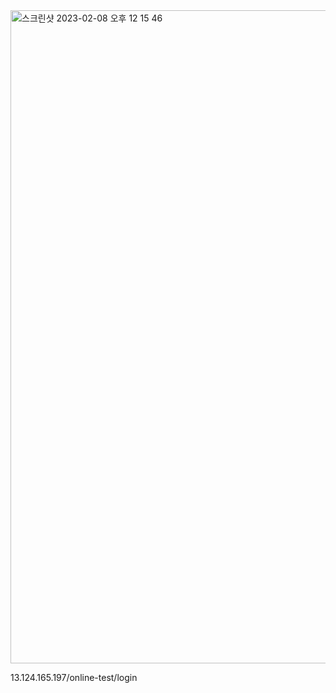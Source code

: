 <img width="1045" alt="스크린샷 2023-02-08 오후 12 15 46" src="https://user-images.githubusercontent.com/116697675/218393586-c37c013b-666b-495a-8041-7352a1169bfb.png">


13.124.165.197/online-test/login
